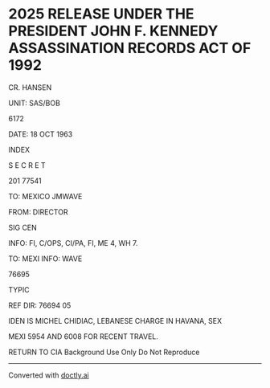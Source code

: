 # 2025 RELEASE UNDER THE PRESIDENT JOHN F. KENNEDY ASSASSINATION RECORDS ACT OF 1992

CR. HANSEN

UNIT: SAS/BOB

6172

DATE: 18 OCT 1963

INDEX

S E C R E T

201 77541

TO: MEXICO JMWAVE

FROM: DIRECTOR

SIG CEN

INFO: FI, C/OPS, CI/PA, FI, ME 4, WH 7.

TO: MEXI INFO: WAVE

76695

TYPIC

REF DIR: 76694 05

IDEN IS MICHEL CHIDIAC, LEBANESE CHARGE IN HAVANA, SEX

MEXI 5954 AND 6008 FOR RECENT TRAVEL.

RETURN TO CIA
Background Use Only
Do Not Reproduce


---
Converted with [doctly.ai](https://doctly.ai)
